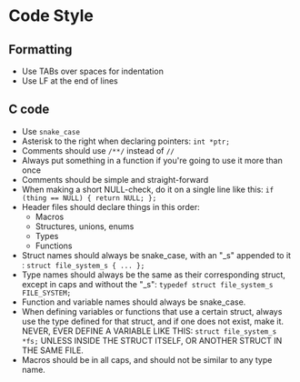 # Code Style
## Formatting

 - Use TABs over spaces for indentation
 - Use LF at the end of lines

## C code
 - Use `snake_case`
 - Asterisk to the right when declaring pointers:
	`int *ptr;`
 - Comments should use `/**/` instead of `//`
 - Always put something in a function if you're going to use it more than once
 - Comments should be simple and straight-forward
 - When making a short NULL-check, do it on a single line like this:
	`if (thing == NULL) { return NULL; };`
 - Header files should declare things in this order:
	- Macros
	- Structures, unions, enums
	- Types
	- Functions
 - Struct names should always be snake_case, with an "_s" appended to it :
 `struct file_system_s { ... };`
 - Type names should always be the same as their corresponding struct,
 except in caps and without the "_s": `typedef struct file_system_s FILE_SYSTEM;`
 - Function and variable names should always be snake_case.
 - When defining variables or functions that use a certain struct, always
 use the type defined for that struct, and if one does not exist, make it.
 NEVER, EVER DEFINE A VARIABLE LIKE THIS: `struct file_system_s *fs;` UNLESS
 INSIDE THE STRUCT ITSELF, OR ANOTHER STRUCT IN THE SAME FILE.
 - Macros should be in all caps, and should not be similar to any type name.
